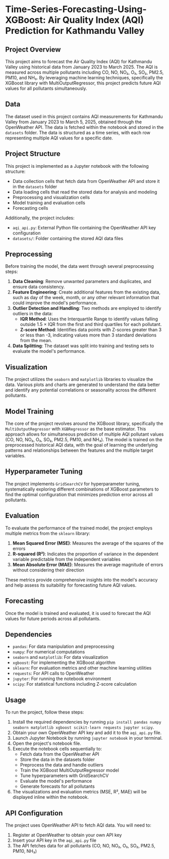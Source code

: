 # Time-Series-Forecasting-Using-XGBoost: Air Quality Index (AQI) Prediction for Kathmandu Valley

## Project Overview

This project aims to forecast the Air Quality Index (AQI) for Kathmandu Valley using historical data from January 2023 to March 2025. The AQI is measured across multiple pollutants including CO, NO, NO₂, O₃, SO₂, PM2.5, PM10, and NH₃. By leveraging machine learning techniques, specifically the XGBoost library with MultiOutputRegressor, this project predicts future AQI values for all pollutants simultaneously.

## Data

The dataset used in this project contains AQI measurements for Kathmandu Valley from January 2023 to March 5, 2025, obtained through the OpenWeather API. The data is fetched within the notebook and stored in the `datasets` folder. The data is structured as a time series, with each row representing multiple AQI values for a specific date.

## Project Structure

This project is implemented as a Jupyter notebook with the following structure:

- Data collection cells that fetch data from OpenWeather API and store it in the `datasets` folder
- Data loading cells that read the stored data for analysis and modeling
- Preprocessing and visualization cells
- Model training and evaluation cells
- Forecasting cells

Additionally, the project includes:
- `aqi_api.py`: External Python file containing the OpenWeather API key configuration
- `datasets/`: Folder containing the stored AQI data files

## Preprocessing

Before training the model, the data went through several preprocessing steps:

1. **Data Cleaning**: Remove unwanted parameters and duplicates, and ensure data consistency.
2. **Feature Engineering**: Create additional features from the existing data, such as day of the week, month, or any other relevant information that could improve the model's performance.
3. **Outlier Detection and Handling**: Two methods are employed to identify outliers in the data:
   - **IQR Method**: Uses the Interquartile Range to identify values falling outside 1.5 × IQR from the first and third quartiles for each pollutant.
   - **Z-score Method**: Identifies data points with Z-scores greater than 3 or less than -3, indicating values more than 3 standard deviations from the mean.
4. **Data Splitting**: The dataset was split into training and testing sets to evaluate the model's performance.

## Visualization

The project utilizes the `seaborn` and `matplotlib` libraries to visualize the data. Various plots and charts are generated to understand the data better and identify any potential correlations or seasonality across the different pollutants.

## Model Training

The core of the project revolves around the XGBoost library, specifically the `MultiOutputRegressor` with `XGBRegressor` as the base estimator. This approach allows for simultaneous prediction of multiple AQI pollutant values (CO, NO, NO₂, O₃, SO₂, PM2.5, PM10, and NH₃). The model is trained on the preprocessed historical AQI data, with the goal of learning the underlying patterns and relationships between the features and the multiple target variables.

## Hyperparameter Tuning

The project implements `GridSearchCV` for hyperparameter tuning, systematically exploring different combinations of XGBoost parameters to find the optimal configuration that minimizes prediction error across all pollutants.

## Evaluation

To evaluate the performance of the trained model, the project employs multiple metrics from the `sklearn` library:

1. **Mean Squared Error (MSE)**: Measures the average of the squares of the errors
2. **R-squared (R²)**: Indicates the proportion of variance in the dependent variable predictable from the independent variables
3. **Mean Absolute Error (MAE)**: Measures the average magnitude of errors without considering their direction

These metrics provide comprehensive insights into the model's accuracy and help assess its suitability for forecasting future AQI values.

## Forecasting

Once the model is trained and evaluated, it is used to forecast the AQI values for future periods across all pollutants.

## Dependencies

- `pandas`: For data manipulation and preprocessing
- `numpy`: For numerical computations
- `seaborn` and `matplotlib`: For data visualization
- `xgboost`: For implementing the XGBoost algorithm
- `sklearn`: For evaluation metrics and other machine learning utilities
- `requests`: For API calls to OpenWeather
- `jupyter`: For running the notebook environment
- `scipy`: For statistical functions including Z-score calculation

## Usage

To run the project, follow these steps:

1. Install the required dependencies by running `pip install pandas numpy seaborn matplotlib xgboost scikit-learn requests jupyter scipy`.
2. Obtain your own OpenWeather API key and add it to the `aqi_api.py` file.
3. Launch Jupyter Notebook by running `jupyter notebook` in your terminal.
4. Open the project's notebook file.
5. Execute the notebook cells sequentially to:
   - Fetch data from the OpenWeather API
   - Store the data in the datasets folder
   - Preprocess the data and handle outliers
   - Train the XGBoost MultiOutputRegressor model
   - Tune hyperparameters with GridSearchCV
   - Evaluate the model's performance
   - Generate forecasts for all pollutants
6. The visualizations and evaluation metrics (MSE, R², MAE) will be displayed inline within the notebook.

## API Configuration

The project uses OpenWeather API to fetch AQI data. You will need to:
1. Register at OpenWeather to obtain your own API key
2. Insert your API key in the `aqi_api.py` file
3. The API fetches data for all pollutants (CO, NO, NO₂, O₃, SO₂, PM2.5, PM10, NH₃)